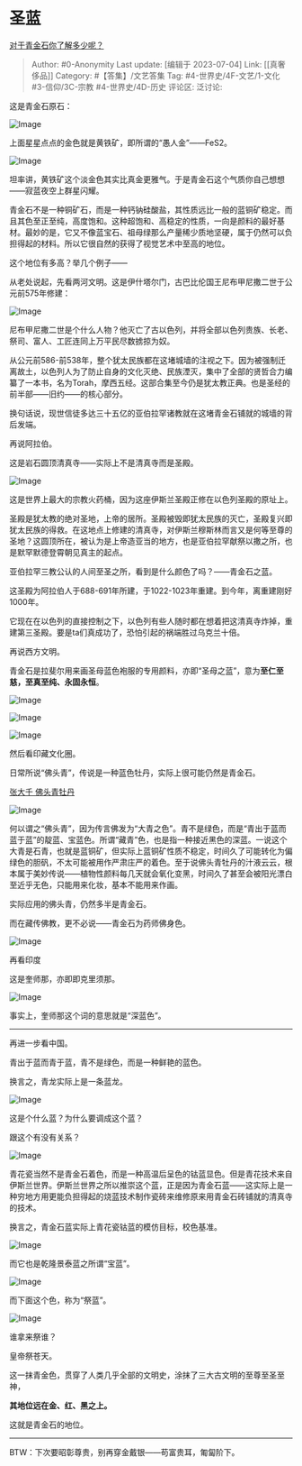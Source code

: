 # 圣蓝
[对于青金石你了解多少呢？](https://www.zhihu.com/question/417653844/answer/2635585718)

> Author: #0-Anonymity
> Last update: [编辑于 2023-07-04]
> Link: [[真奢侈品]]
> Category: #【答集】/文艺答集
> Tag: #4-世界史/4F-文艺/1-文化 #3-信仰/3C-宗教  #4-世界史/4D-历史
> 评论区:
> 泛讨论:

这是青金石原石：

![Image](https://pic1.zhimg.com/50/v2-bbb393e30d958b38e02ce5941df0d1f0_720w.jpg?source=1940ef5c)

上面星星点点的金色就是黄铁矿，即所谓的“愚人金”——FeS2。

![Image](https://picx.zhimg.com/50/v2-676d7ed0212096411d773231b452bed0_720w.jpg?source=1940ef5c)

坦率讲，黄铁矿这个淡金色其实比真金更雅气。于是青金石这个气质你自己想想——寂蓝夜空上群星闪耀。

青金石不是一种铜矿石，而是一种钙钠硅酸盐，其性质远比一般的蓝铜矿稳定。而且其色至正至纯，高度饱和。这种超饱和、高稳定的性质，一向是颜料的最好基材。最妙的是，它又不像蓝宝石、祖母绿那么产量稀少质地坚硬，属于仍然可以负担得起的材料。所以它很自然的获得了视觉艺术中至高的地位。

这个地位有多高？举几个例子——

从老处说起，先看两河文明。这是伊什塔尔门，古巴比伦国王尼布甲尼撒二世于公元前575年修建：

![Image](https://picx.zhimg.com/50/v2-96e56a35f0b587ad685ae6003a552bd0_720w.jpg?source=1940ef5c)

尼布甲尼撒二世是个什么人物？他灭亡了古以色列，并将全部以色列贵族、长老、祭司、富人、工匠连同上万平民尽数掳掠为奴。

从公元前586-前538年，整个犹太民族都在这堵城墙的注视之下。因为被强制迁离故土，以色列人为了防止自身的文化灭绝、民族湮灭，集中了全部的贤哲合力编纂了一本书，名为Torah，摩西五经。这部合集至今仍是犹太教正典。也是圣经的前半部——旧约——的核心部分。

换句话说，现世信徒多达三十五亿的亚伯拉罕诸教就在这堵青金石铺就的城墙的背后发端。

再说阿拉伯。

这是岩石圆顶清真寺——实际上不是清真寺而是圣殿。

![Image](https://picx.zhimg.com/50/v2-15a647ecbb6521c90eda2be12ebcc8e8_720w.jpg?source=1940ef5c)

这是世界上最大的宗教火药桶，因为这座伊斯兰圣殿正修在以色列圣殿的原址上。

圣殿是犹太教的绝对圣地，上帝的居所。圣殿被毁即犹太民族的灭亡，圣殿复兴即犹太民族的得救。在这地点上修建的清真寺，对伊斯兰穆斯林而言又是何等至尊的圣地？这圆顶所在，被认为是上帝造亚当的地方，也是亚伯拉罕献祭以撒之所，也是默罕默德登霄朝见真主的起点。

亚伯拉罕三教公认的人间至圣之所，看到是什么颜色了吗？——青金石之蓝。

这圣殿为阿拉伯人于688-691年所建，于1022-1023年重建。到今年，离重建刚好1000年。

它现在在以色列的直接控制之下，以色列有些人随时都在想着把这清真寺炸掉，重建第三圣殿。要是ta们真成功了，恐怕引起的祸端胜过乌克兰十倍。

再说西方文明。

青金石是拉斐尔用来画圣母蓝色袍服的专用颜料，亦即“圣母之蓝”，意为**至仁至慈，至真至纯、永固永恒**。

![Image](https://picx.zhimg.com/50/v2-f5afbb4b27dab3b7467a2b33a166430a_720w.jpg?source=1940ef5c)

![Image](https://pic1.zhimg.com/50/v2-7bd7ce719b1ecb793d4ff2078d59c77f_720w.jpg?source=1940ef5c)

![Image](https://picx.zhimg.com/50/v2-4f62469e3ebf201da949e1ebe6831dd6_720w.jpg?source=1940ef5c)

然后看印藏文化圈。

日常所说“佛头青”，传说是一种蓝色牡丹，实际上很可能仍然是青金石。

[张大千 佛头青牡丹](https://link.zhihu.com/?target=https%3A//www.sothebys.com/en/buy/auction/2021/fine-chinese-paintings-2/zhang-da-qian-zhang-daqian-chang-dai-chien-1899-12)

![Image](https://picx.zhimg.com/50/v2-37db1b6dee800bd191e6ab152079e674_720w.jpg?source=1940ef5c)

何以谓之“佛头青”，因为传言佛发为“大青之色”。青不是绿色，而是“青出于蓝而蓝于蓝”的靛蓝、宝蓝色。所谓“藏青”色，也是指一种接近黑色的深蓝。一说这个大青是石青，也就是蓝铜矿，但实际上蓝铜矿性质不稳定，时间久了可能转化为偏绿色的胆矾，不太可能被用作严肃庄严的着色。至于说佛头青牡丹的汁液云云，根本属于美妙传说——植物性颜料每几天就会氧化变黑，时间久了甚至会被阳光漂白至近乎无色，只能用来化妆，基本不能用来作画。

实际应用的佛头青，仍然多半是青金石。

而在藏传佛教，更不必说——青金石为药师佛身色。

![Image](https://picx.zhimg.com/50/v2-43200fa20fd8dd2dc9df03836a87efca_720w.jpg?source=1940ef5c)

再看印度

这是奎师那，亦即即克里须那。

![Image](https://picx.zhimg.com/50/v2-c22a7b8ac8ec34e9ce38c3ae31b3b17e_720w.jpg?source=1940ef5c)

事实上，奎师那这个词的意思就是“深蓝色”。

--------------------

再进一步看中国。

青出于蓝而青于蓝，青不是绿色，而是一种鲜艳的蓝色。

换言之，青龙实际上是一条蓝龙。

![Image](https://picx.zhimg.com/50/v2-7f67032b30ce672103e5d9802bf4cc47_720w.jpg?source=1940ef5c)

这是个什么蓝？为什么要调成这个蓝？

跟这个有没有关系？

![Image](https://pic1.zhimg.com/50/v2-dc1eecf7cf3d07bf678aa01c247325bc_720w.jpg?source=1940ef5c)

青花瓷当然不是青金石着色，而是一种高温后呈色的钴蓝显色。但是青花技术来自伊斯兰世界。伊斯兰世界之所以推崇这个蓝，正是因为青金石蓝——这实际上是一种穷地方用更能负担得起的烧蓝技术制作瓷砖来维修原来用青金石砖铺就的清真寺的技术。

换言之，青金石蓝实际上青花瓷钴蓝的模仿目标，校色基准。

![Image](https://picx.zhimg.com/50/v2-dc1eecf7cf3d07bf678aa01c247325bc_720w.jpg?source=1940ef5c)

而它也是乾隆景泰蓝之所谓“宝蓝”。

![Image](https://picx.zhimg.com/50/v2-a407ad66ea62edaf8cd57a901087c0d5_720w.jpg?source=1940ef5c)

而下面这个色，称为“祭蓝”。

![Image](https://picx.zhimg.com/50/v2-9820ca2aa6e4e27a3f5d41182c011421_720w.jpg?source=1940ef5c)

谁拿来祭谁？

皇帝祭苍天。

这一抹青金色，贯穿了人类几乎全部的文明史，涂抹了三大古文明的至尊至圣至神，

**其地位远在金、红、黑之上。**

这就是青金石的地位。

--------------------

BTW：下次要昭彰尊贵，别再穿金戴银——苟富贵耳，匍匐阶下。